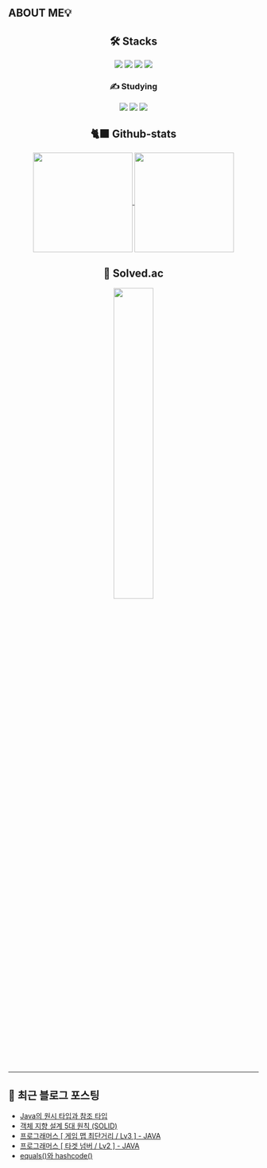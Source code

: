 ## ABOUT ME💡

<div align="center">
    
## 🛠️ Stacks

<img src="https://img.shields.io/badge/JAVA-007396?style=flat-square&logo=OpenJDK&logoColor=white">
<img src="https://img.shields.io/badge/Flutter-02569B?style=flat-square&logo=flutter&logoColor=white"/>
<img src="https://img.shields.io/badge/Dart-0175C2?style=flat-square&logo=Dart&logoColor=white"/>
<img src="https://img.shields.io/badge/Firebase-DD2C00?style=flat-square&logo=firebase&logoColor=white">

<br>

### ✍️ Studying

<img src= "https://img.shields.io/badge/Spring-6DB33F?style=flat-square&logo=Spring&logoColor=white">
<img src="https://img.shields.io/badge/MySQL-4479A1?style=flat-square&logo=MySQL&logoColor=white">
<img src="https://img.shields.io/badge/kotlin-7F52FF?style=flat-square&logo=kotlin&logoColor=white"> 

## 🐈‍⬛ Github-stats
<a href="https://github.com/LimKangHyun/github-readme-stats">
  <img height=200 align="center" src="https://github-readme-stats.vercel.app/api?username=LimKangHyun" />
</a>
<a href="https://github.com/LimKangHyun/convoychat">
  <img height=200 align="center" src="https://github-readme-stats.vercel.app/api/top-langs?username=LimKangHyun&layout=compact&langs_count=8&card_width=320" />
</a>

## 🧩 Solved.ac
<img src="http://mazassumnida.wtf/api/v2/generate_badge?boj=dlarkd0218" width=40% />
</div>

---
## 📄 최근 블로그 포스팅

<ul><li><a href='https://lkh0218-dev.tistory.com/55' target='_blank'>Java의 원시 타입과 참조 타입</a></li><li><a href='https://lkh0218-dev.tistory.com/54' target='_blank'>객체 지향 설계 5대 원칙 (SOLID)</a></li><li><a href='https://lkh0218-dev.tistory.com/53' target='_blank'>프로그래머스 [ 게임 맵 최단거리 / Lv3 ] - JAVA</a></li><li><a href='https://lkh0218-dev.tistory.com/52' target='_blank'>프로그래머스 [ 타겟 넘버 / Lv2 ] - JAVA</a></li><li><a href='https://lkh0218-dev.tistory.com/51' target='_blank'>equals()와 hashcode()</a></li></ul>